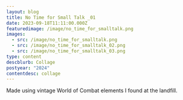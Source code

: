 ```yaml
---
layout: blog
title: No Time for Small Talk _01
date: 2023-09-18T11:11:00.000Z
featuredimage: /image/no_time_for_smalltalk.png
images:
  - src: /image/no_time_for_smalltalk.png
  - src: /image/no_time_for_smalltalk_02.png
  - src: /image/no_time_for_smalltalk_03.png
type: content
descblurb: Collage
postyear: "2024"
contentdesc: collage
---
```

Made using vintage World of Combat elements I found at the landfill. 
